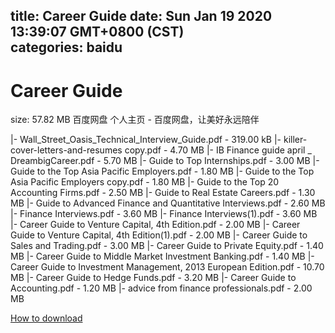 
title: Career Guide
date: Sun Jan 19 2020 13:39:07 GMT+0800 (CST)    
categories: baidu
---

# Career Guide
size: 57.82 MB
 百度网盘 个人主页 - 百度网盘，让美好永远陪伴
 
|- Wall_Street_Oasis_Technical_Interview_Guide.pdf - 319.00 kB
|- killer-cover-letters-and-resumes copy.pdf - 4.70 MB
|- IB Finance guide april _ DreambigCareer.pdf - 5.70 MB
|- Guide to Top Internships.pdf - 3.00 MB
|- Guide to the Top Asia Pacific Employers.pdf - 1.80 MB
|- Guide to the Top Asia Pacific Employers copy.pdf - 1.80 MB
|- Guide to the Top 20 Accounting Firms.pdf - 2.50 MB
|- Guide to Real Estate Careers.pdf - 1.30 MB
|- Guide to Advanced Finance and Quantitative Interviews.pdf - 2.60 MB
|- Finance Interviews.pdf - 3.60 MB
|- Finance Interviews(1).pdf - 3.60 MB
|- Career Guide to Venture Capital, 4th Edition.pdf - 2.00 MB
|- Career Guide to Venture Capital, 4th Edition(1).pdf - 2.00 MB
|- Career Guide to Sales and Trading.pdf - 3.00 MB
|- Career Guide to Private Equity.pdf - 1.40 MB
|- Career Guide to Middle Market Investment Banking.pdf - 1.40 MB
|- Career Guide to Investment Management, 2013 European Edition.pdf - 10.70 MB
|- Career Guide to Hedge Funds.pdf - 3.20 MB
|- Career Guide to Accounting.pdf - 1.20 MB
|- advice from finance professionals.pdf - 2.00 MB

[How to download](https://bpcam.bemobtrk.com/go/2ceec3aa-1ca2-46d6-b9ff-aaa5c184517c?jno=2924)
